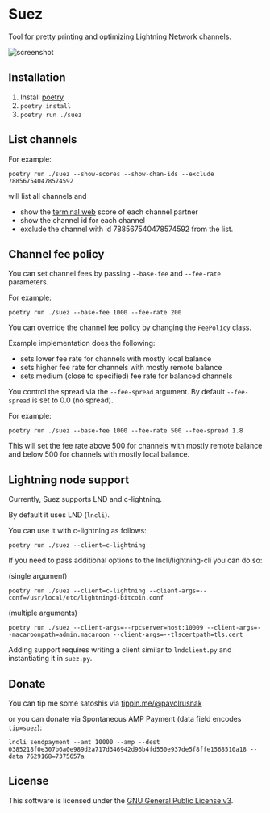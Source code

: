 # Suez

Tool for pretty printing and optimizing Lightning Network channels.

![screenshot](screenshot.png)

## Installation

1. Install [poetry](https://python-poetry.org/)
2. `poetry install`
3. `poetry run ./suez`

## List channels

For example:

`poetry run ./suez --show-scores --show-chan-ids --exclude 788567540478574592`

will list all channels and

* show the [terminal web](https://terminal.lightning.engineering) score of each channel partner
* show the channel id for each channel
* exclude the channel with id 788567540478574592 from the list.

## Channel fee policy

You can set channel fees by passing `--base-fee` and `--fee-rate` parameters.

For example:

`poetry run ./suez --base-fee 1000 --fee-rate 200`

You can override the channel fee policy by changing the `FeePolicy` class.

Example implementation does the following:

* sets lower fee rate for channels with mostly local balance
* sets higher fee rate for channels with mostly remote balance
* sets medium (close to specified) fee rate for balanced channels

You control the spread via the `--fee-spread` argument. By default `--fee-spread` is set to 0.0 (no spread).

For example:

`poetry run ./suez --base-fee 1000 --fee-rate 500 --fee-spread 1.8`

This will set the fee rate above 500 for channels with mostly remote balance and below 500
for channels with mostly local balance.

## Lightning node support

Currently, Suez supports LND and c-lightning.

By default it uses LND (`lncli`).

You can use it with c-lightning as follows:

`poetry run ./suez --client=c-lightning`

If you need to pass additional options to the lncli/lightning-cli you can do so:

(single argument)

`poetry run ./suez --client=c-lightning --client-args=--conf=/usr/local/etc/lightningd-bitcoin.conf`

(multiple arguments)

`poetry run ./suez --client-args=--rpcserver=host:10009 --client-args=--macaroonpath=admin.macaroon --client-args=--tlscertpath=tls.cert`

Adding support requires writing a client similar to `lndclient.py` and instantiating it in `suez.py`.

## Donate

You can tip me some satoshis via [tippin.me/@pavolrusnak](https://tippin.me/@pavolrusnak)

or you can donate via Spontaneous AMP Payment (data field encodes `tip=suez`):

`lncli sendpayment --amt 10000 --amp --dest 0385218f0e307b6a0e989d2a717d346942d96b4fd550e937de5f8ffe1568510a18 --data 7629168=7375657a`

## License

This software is licensed under the [GNU General Public License v3](COPYING).
